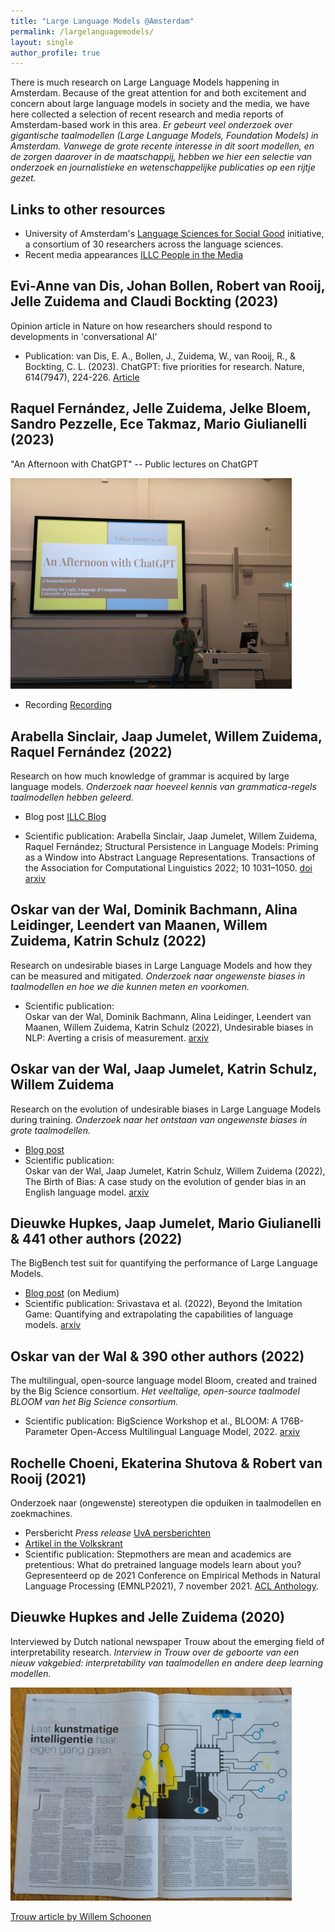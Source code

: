 ```yaml
---
title: "Large Language Models @Amsterdam"
permalink: /largelanguagemodels/
layout: single
author_profile: true
---
```


There is much research on Large Language Models happening in Amsterdam. Because of the great attention for and both excitement and concern about large language models in society and the media, we have here collected a selection of recent research and media reports of Amsterdam-based work in this area.
*Er gebeurt veel onderzoek over gigantische taalmodellen (Large Language Models, Foundation Models) in Amsterdam. Vanwege de grote recente interesse in dit soort modellen, en de zorgen daarover in de maatschappij, hebben we hier een selectie van onderzoek en journalistieke en wetenschappelijke publicaties op een rijtje gezet.*


## Links to other resources
- University of Amsterdam's [Language Sciences for Social Good](https://language-science.nl/) initiative, a consortium of 30 researchers across the language sciences. 
- Recent media appearances [ILLC People in the Media](https://www.illc.uva.nl/Media/In-the-media/current/)

## Evi-Anne van Dis, Johan Bollen, Robert van Rooij, Jelle Zuidema and Claudi Bockting (2023)
Opinion article in Nature on how researchers should respond to developments in 'conversational AI'

- Publication: van Dis, E. A., Bollen, J., Zuidema, W., van Rooij, R., & Bockting, C. L. (2023). ChatGPT: five priorities for research. Nature, 614(7947), 224-226. [Article](https://www.nature.com/articles/d41586-023-00288-7)

## Raquel Fernández, Jelle Zuidema, Jelke Bloem, Sandro Pezzelle, Ece Takmaz, Mario Giulianelli (2023)
"An Afternoon with ChatGPT" -- Public lectures on ChatGPT

<img src="../assets/images/anafternoonwithchatgpt1.jpg" alt="anafternoonwithchatgpt1" width="450"/>

- Recording
[Recording](https://webcolleges.uva.nl/Mediasite/Play/03f5830f6e804ad68e9ec8ba6612d8d81d)

## Arabella Sinclair, Jaap Jumelet, Willem Zuidema, Raquel Fernández (2022)
Research on how much knowledge of grammar is acquired by large language models.
*Onderzoek naar hoeveel kennis van grammatica-regels taalmodellen hebben geleerd.*

- Blog post 
[ILLC Blog](https://resources.illc.uva.nl/illc-blog/probing-by-priming-what-do-large-language-models-know-about-grammar/)

- Scientific publication: 
Arabella Sinclair, Jaap Jumelet, Willem Zuidema, Raquel Fernández; Structural Persistence in Language Models: Priming as a Window into Abstract Language Representations. Transactions of the Association for Computational Linguistics 2022; 10 1031–1050. [doi](https://doi.org/10.1162/tacl_a_00504) [arxiv](https://arxiv.org/abs/2109.14989)


## Oskar van der Wal, Dominik Bachmann, Alina Leidinger, Leendert van Maanen, Willem Zuidema, Katrin Schulz (2022)
Research on undesirable biases in Large Language Models and how they can be measured and mitigated.
*Onderzoek naar ongewenste biases in taalmodellen en hoe we die kunnen meten en voorkomen.*

- Scientific publication:  
Oskar van der Wal, Dominik Bachmann, Alina Leidinger, Leendert van Maanen, Willem Zuidema, Katrin Schulz (2022), Undesirable biases in NLP: Averting a crisis of measurement. [arxiv](https://arxiv.org/abs/2211.13709)


## Oskar van der Wal, Jaap Jumelet, Katrin Schulz, Willem Zuidema 
Research on the evolution of undesirable biases in Large Language Models during training.
*Onderzoek naar het ontstaan van ongewenste biases in grote taalmodellen.*

- [Blog post](https://odvanderwal.nl/2022/birth-of-bias.html)
- Scientific publication:  
Oskar van der Wal, Jaap Jumelet, Katrin Schulz, Willem Zuidema (2022), The Birth of Bias: A case study on the evolution of gender bias in an English language model. [arxiv](https://arxiv.org/abs/2207.10245)

## Dieuwke Hupkes, Jaap Jumelet, Mario Giulianelli & 441 other authors (2022)
The BigBench test suit for quantifying the performance of Large Language Models.

- [Blog post](https://medium.com/syncedreview/444-authors-from-132-institutions-release-big-bench-a-204-task-extremely-difficult-and-diverse-4633ec6e741e) (on Medium)
- Scientific publication:
Srivastava et al. (2022), Beyond the Imitation Game: Quantifying and extrapolating the capabilities of language models. [arxiv](https://arxiv.org/abs/2206.04615)

## Oskar van der Wal & 390 other authors (2022)
The multilingual, open-source language model Bloom, created and trained by the Big Science consortium.
*Het veeltalige, open-source taalmodel BLOOM van het Big Science consortium.*

- Scientific publication: 
BigScience Workshop et al., BLOOM: A 176B-Parameter Open-Access Multilingual Language Model, 2022.
[arxiv](https://arxiv.org/abs/2211.05100)


## Rochelle Choeni, Ekaterina Shutova & Robert van Rooij (2021) 
Onderzoek naar (ongewenste) stereotypen die opduiken in taalmodellen en zoekmachines.

- Persbericht *Press release*
[UvA persberichten](https://www.uva.nl/content/nieuws/persberichten/2021/11/welke-stereotypen-zitten-ingebakken-in-ai-taalmodellen.html?origin=8geT2goFTZSNjbHsS7pkaQ)
- [Artikel in the Volkskrant](https://www.volkskrant.nl/wetenschap/hoe-stereotypen-in-de-zoekmachine-belanden-en-er-moeilijk-uit-te-halen-zijn~b98f4662/)
- Scientific publication: 
Stepmothers are mean and academics are pretentious: What do pretrained language models learn about you? Gepresenteerd op de 2021 Conference on Empirical Methods in Natural Language Processing (EMNLP2021), 7 november 2021. [ACL Anthology](https://aclanthology.org/2021.emnlp-main.111/).

## Dieuwke Hupkes and Jelle Zuidema (2020)
Interviewed by Dutch national newspaper Trouw about the emerging field of interpretability research.
*Interview in Trouw over de geboorte van een nieuw vakgebied: interpretability van taalmodellen en andere deep learning modellen.*

<img src="../assets/images/hupkesZuidema20trouw_schoonen.jpg" alt="Interview in Trouw 29/8/2020" width="450"/>

[Trouw article by Willem Schoonen](https://dieuwkehupkes.nl/Trouw-29-08-2020-article.pdf)
